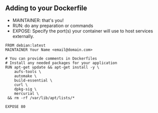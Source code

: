 ## Adding to your Dockerfile

* MAINTAINER: that's you!
* RUN: do any preparation or commands
* EXPOSE: Specify the port(s) your container will use to host services externally.

```
FROM debian:latest
MAINTAINER Your Name <email@domain.com>

# You can provide comments in Dockerfiles
# Install any needed packages for your application
RUN apt-get update && apt-get install -y \
    aufs-tools \
    automake \
    build-essential \
    curl \
    dpkg-sig \
    mercurial \
 && rm -rf /var/lib/apt/lists/*

EXPOSE 80
```